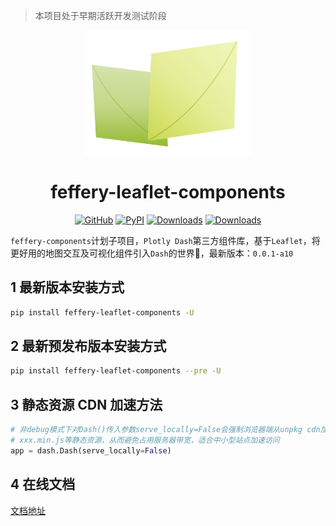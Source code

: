 > 本项目处于早期活跃开发测试阶段

<p align="center">
	<img src="./flc-logo.svg" height=200></img>
</p>
<h1 align="center">feffery-leaflet-components</h1>
<div align="center">


[![GitHub](https://img.shields.io/github/license/plotly/dash.svg?color=dark-green)](https://github.com/plotly/dash/blob/master/LICENSE)
[![PyPI](https://img.shields.io/pypi/v/feffery-leaflet-components.svg?color=dark-green)](https://pypi.org/project/feffery-leaflet-components/)
[![Downloads](https://pepy.tech/badge/feffery-leaflet-components)](https://pepy.tech/project/feffery-leaflet-components)
[![Downloads](https://pepy.tech/badge/feffery-leaflet-components/month)](https://pepy.tech/project/feffery-leaflet-components)

</div>

`feffery-components`计划子项目，`Plotly Dash`第三方组件库，基于`Leaflet`，将更好用的地图交互及可视化组件引入`Dash`的世界🥳，最新版本：`0.0.1-a10`

## 1 最新版本安装方式

```bash
pip install feffery-leaflet-components -U
```

## 2 最新预发布版本安装方式

```bash
pip install feffery-leaflet-components --pre -U
```

## 3 静态资源 CDN 加速方法

```Python
# 非debug模式下对Dash()传入参数serve_locally=False会强制浏览器端从unpkg cdn加载各个依赖的
# xxx.min.js等静态资源，从而避免占用服务器带宽，适合中小型站点加速访问
app = dash.Dash(serve_locally=False)
```

## 4 在线文档

<a href='http://flc.feffery.tech/' target='_blank'>文档地址</a>